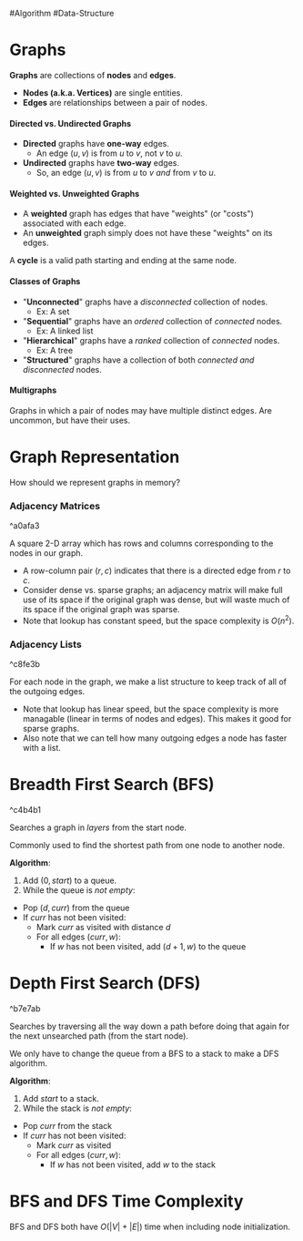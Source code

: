 #Algorithm #Data-Structure 
# Graphs
**Graphs** are collections of **nodes** and **edges**.
- **Nodes (a.k.a. Vertices)** are single entities.
- **Edges** are relationships between a pair of nodes.

#### Directed vs. Undirected Graphs
- **Directed** graphs have **one-way** edges.
	- An edge $(u, v)$ is from $u$ to $v$, not $v$ to $u$.
- **Undirected** graphs have **two-way** edges.
	- So, an edge $(u, v)$ is from $u$ to $v$ *and* from $v$ to $u$.

#### Weighted vs. Unweighted Graphs
- A **weighted** graph has edges that have "weights" (or "costs") associated with each edge.
- An **unweighted** graph simply does not have these "weights" on its edges.

A **cycle** is a valid path starting and ending at the same node.

#### Classes of Graphs
- "**Unconnected**" graphs have a *disconnected* collection of nodes.
	- Ex: A set
- "**Sequential**" graphs have an *ordered* collection of *connected* nodes.
	- Ex: A linked list
- "**Hierarchical**" graphs have a *ranked* collection of *connected* nodes.
	- Ex: A tree
- "**Structured**" graphs have a collection of both *connected and disconnected* nodes.

#### Multigraphs
Graphs in which a pair of nodes may have multiple distinct edges. Are uncommon, but have their uses.
# Graph Representation
How should we represent graphs in memory?
### Adjacency Matrices

^a0afa3

A square 2-D array which has rows and columns corresponding to the nodes in our graph.
- A row-column pair $(r,c)$ indicates that there is a directed edge from $r$ to $c$.
- Consider dense vs. sparse graphs; an adjacency matrix will make full use of its space if the original graph was dense, but will waste much of its space if the original graph was sparse.
- Note that lookup has constant speed, but the space complexity is $O(n^2)$.
### Adjacency Lists

^c8fe3b

For each node in the graph, we make a list structure to keep track of all of the outgoing edges.
- Note that lookup has linear speed, but the space complexity is more managable (linear in terms of nodes and edges). This makes it good for sparse graphs.
- Also note that we can tell how many outgoing edges a node has faster with a list.
# Breadth First Search (BFS)

^c4b4b1

Searches a graph in *layers* from the start node.

Commonly used to find the shortest path from one node to another node.

**Algorithm**:
1. Add $(0, start)$ to a queue.
2. While the queue is *not empty*:
- Pop $(d, curr)$ from the queue
- If $curr$ has not been visited:
	- Mark $curr$ as visited with distance $d$
	- For all edges $(curr, w)$:
		- If $w$ has not been visited, add $(d+1, w)$ to the queue
# Depth First Search (DFS)

^b7e7ab

Searches by traversing all the way down a path before doing that again for the next unsearched path (from the start node).

We only have to change the queue from a BFS to a stack to make a DFS algorithm.

**Algorithm**:
1. Add $start$ to a stack.
2. While the stack is *not empty*:
- Pop $curr$ from the stack
- If $curr$ has not been visited:
	- Mark $curr$ as visited
	- For all edges $(curr, w)$:
		- If $w$ has not been visited, add $w$ to the stack
# BFS and DFS Time Complexity
BFS and DFS both have $O(|V|+|E|)$ time when including node initialization.



